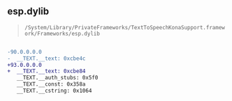 ## esp.dylib

> `/System/Library/PrivateFrameworks/TextToSpeechKonaSupport.framework/Frameworks/esp.dylib`

```diff

-90.0.0.0.0
-  __TEXT.__text: 0xcbe4c
+93.0.0.0.0
+  __TEXT.__text: 0xcbe84
   __TEXT.__auth_stubs: 0x5f0
   __TEXT.__const: 0x358a
   __TEXT.__cstring: 0x1064

```
